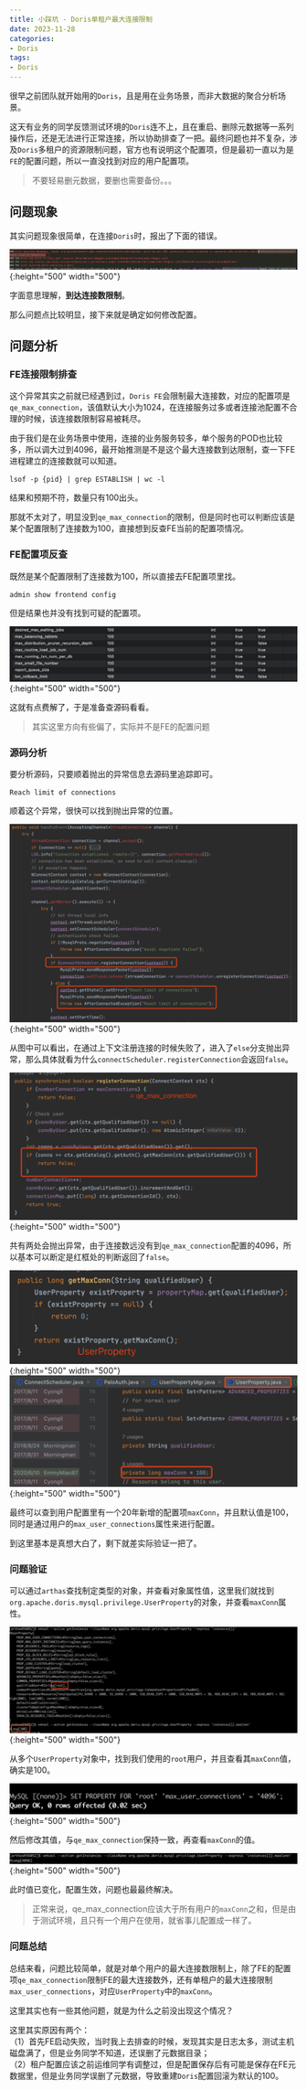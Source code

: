 ```yaml
---
title: 小踩坑 - Doris单租户最大连接限制
date: 2023-11-28
categories:
- Doris
tags:
- Doris
---
```


很早之前团队就开始用的`Doris`，且是用在业务场景，而非大数据的聚合分析场景。  

这天有业务的同学反馈测试环境的`Doris`连不上，且在重启、删除元数据等一系列操作后，还是无法进行正常连接，所以协助排查了一把。最终问题也并不复杂，涉及`Doris`多租户的资源限制问题，官方也有说明这个配置项，但是最初一直以为是`FE`的配置问题，所以一直没找到对应的用户配置项。  

> 不要轻易删元数据，要删也需要备份。。。  

## 问题现象  

其实问题现象很简单，在连接`Doris`时，报出了下面的错误。  

![](https://raw.githubusercontent.com/Taaang/blog/master/assets/images/post_imgs/doris_conn_limit/1.png){:height="500" width="500"}

字面意思理解，**到达连接数限制**。  

那么问题点比较明显，接下来就是确定如何修改配置。  

## 问题分析

### FE连接限制排查

这个异常其实之前就已经遇到过，`Doris FE`会限制最大连接数，对应的配置项是`qe_max_connection`，该值默认大小为1024，在连接服务过多或者连接池配置不合理的时候，该连接数限制容易被耗尽。  

由于我们是在业务场景中使用，连接的业务服务较多，单个服务的POD也比较多，所以调大过到4096，最开始推测是不是这个最大连接数到达限制，查一下FE进程建立的连接数就可以知道。  

```
lsof -p {pid} | grep ESTABLISH | wc -l
```

结果和预期不符，数量只有100出头。  

那就不太对了，明显没到`qe_max_connection`的限制，但是同时也可以判断应该是某个配置限制了连接数为100，直接想到反查FE当前的配置项情况。  

### FE配置项反查  

既然是某个配置限制了连接数为100，所以直接去FE配置项里找。  

```
admin show frontend config
```

但是结果也并没有找到可疑的配置项。  

![](https://raw.githubusercontent.com/Taaang/blog/master/assets/images/post_imgs/doris_conn_limit/2.png){:height="500" width="500"}

这就有点费解了，于是准备查源码看看。  

> 其实这里方向有些偏了，实际并不是FE的配置问题

### 源码分析

要分析源码，只要顺着抛出的异常信息去源码里追踪即可。  

```
Reach limit of connections
```

顺着这个异常，很快可以找到抛出异常的位置。  

![](https://raw.githubusercontent.com/Taaang/blog/master/assets/images/post_imgs/doris_conn_limit/3.png){:height="500" width="500"}

从图中可以看出，在通过上下文注册连接的时候失败了，进入了`else`分支抛出异常，那么具体就看为什么`connectScheduler.registerConnection`会返回`false`。  

![](https://raw.githubusercontent.com/Taaang/blog/master/assets/images/post_imgs/doris_conn_limit/4.png){:height="500" width="500"}

共有两处会抛出异常，由于连接数远没有到`qe_max_connection`配置的4096，所以基本可以断定是红框处的判断返回了`false`。  

![](https://raw.githubusercontent.com/Taaang/blog/master/assets/images/post_imgs/doris_conn_limit/5.png){:height="500" width="500"}
![](https://raw.githubusercontent.com/Taaang/blog/master/assets/images/post_imgs/doris_conn_limit/6.png){:height="500" width="500"}

最终可以查到用户配置里有一个20年新增的配置项`maxConn`，并且默认值是100，同时是通过用户的`max_user_connections`属性来进行配置。  

到这里基本是真想大白了，剩下就差实际验证一把了。  

### 问题验证

可以通过`arthas`查找制定类型的对象，并查看对象属性值，这里我们就找到` org.apache.doris.mysql.privilege.UserProperty`的对象，并查看`maxConn`属性。  

![](https://raw.githubusercontent.com/Taaang/blog/master/assets/images/post_imgs/doris_conn_limit/7.png){:height="500" width="500"}

从多个`UserProperty`对象中，找到我们使用的`root`用户，并且查看其`maxConn`值，确实是100。  

![](https://raw.githubusercontent.com/Taaang/blog/master/assets/images/post_imgs/doris_conn_limit/8.png){:height="500" width="500"}

然后修改其值，与`qe_max_connection`保持一致，再查看`maxConn`的值。  

![](https://raw.githubusercontent.com/Taaang/blog/master/assets/images/post_imgs/doris_conn_limit/9.png){:height="500" width="500"}

此时值已变化，配置生效，问题也最最终解决。  

> 正常来说，qe_max_connection应该大于所有用户的`maxConn`之和，但是由于测试环境，且只有一个用户在使用，就省事儿配置成一样了。

### 问题总结  

总结来看，问题比较简单，就是对单个用户的最大连接数限制上，除了FE的配置项`qe_max_connection`限制FE的最大连接数外，还有单租户的最大连接限制`max_user_connections`，对应`UserProperty`中的`maxConn`。  

这里其实也有一些其他问题，就是为什么之前没出现这个情况？  

这里其实原因有两个：  
（1）首先FE启动失败，当时我上去排查的时候，发现其实是日志太多，测试主机磁盘满了，但是业务同学不知道，还误删了元数据目录；  
（2）租户配置应该之前运维同学有调整过，但是配置保存后有可能是保存在FE元数据里，但是业务同学误删了元数据，导致重建`Doris`配置回滚为默认的100。  
